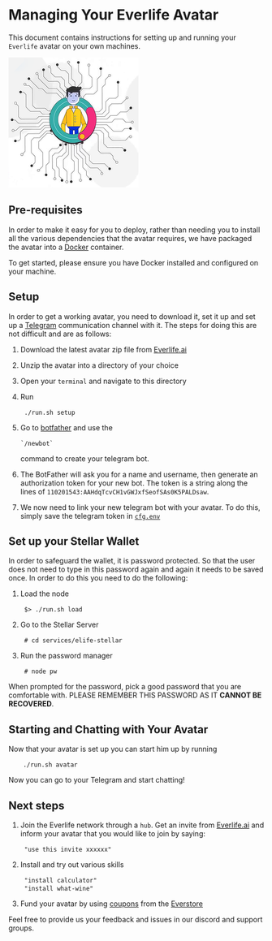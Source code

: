 # Managing Your Everlife Avatar

This document contains instructions for setting up and running your
`Everlife` avatar on your own machines.

![Avatar](avatar_256x256.png)


## Pre-requisites
In order to make it easy for you to deploy, rather than needing you to
install all the various dependencies that the avatar requires, we have
packaged the avatar into a [Docker](https://www.docker.com/) container.

To get started, please ensure you have Docker installed and configured
on your machine.


## Setup

In order to get a working avatar, you need to download it, set it up and
set up a [Telegram](the://telegram.org) communication channel with it.
The steps for doing this are not difficult and are as follows:

1. Download the latest avatar zip file from [Everlife.ai](https://everlife.ai)
2. Unzip the avatar into a directory of your choice
3. Open your `terminal` and navigate to this directory
4. Run

        ./run.sh setup

5. Go to [botfather](https://telegram.me/botfather) and use the

       `/newbot`

    command to create your telegram bot.
6. The BotFather will ask you for a name and username, then generate an
   authorization token for your new bot. The token is a string along the
   lines of `110201543:AAHdqTcvCH1vGWJxfSeofSAs0K5PALDsaw`.
7. We now need to link your new telegram bot with your avatar. To
   do this, simply save the telegram token in [`cfg.env`](cfg.env)



## Set up your Stellar Wallet

In order to safeguard the wallet, it is password protected. So that the
user does not need to type in this password again and again it needs to
be saved once. In order to do this you need to do the following:

1. Load the node

        $> ./run.sh load

2. Go to the Stellar Server

        # cd services/elife-stellar

3. Run the password manager

        # node pw

When prompted for the password, pick a good password that you are
comfortable with. PLEASE REMEMBER THIS PASSWORD AS IT **CANNOT BE
RECOVERED**.


## Starting and Chatting with Your Avatar

Now that your avatar is set up you can start him up by running

        ./run.sh avatar


Now you can go to your Telegram and start chatting!


## Next steps
1. Join the Everlife network through a `hub`. Get an invite from
   [Everlife.ai](https://everlife.ai) and inform your avatar that you
    would like to join by saying:

        "use this invite xxxxxx"

2. Install and try out various skills

        "install calculator"
        "install what-wine"

3. Fund your avatar by using
   [coupons](https://github.com/everlifeai/elife-coupon) from the
   [Everstore](https://github.com/everlifeai/everlife-marketplace)

Feel free to provide us your feedback and issues in our discord and
support groups.
